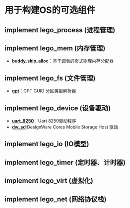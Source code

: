 # 用于构建OS的可选组件

## implement lego_process (进程管理)

## implement lego_mem (内存管理)

- **[buddy_skip_alloc](https://github.com/QIUZHILEI/buddy_skip_alloc)**：基于调表的页式物理内存分配器

## implement lego_fs (文件管理)

- **[gpt](https://github.com/QIUZHILEI/gpt)**：GPT GUID 分区类型解析器

## implement lego_device (设备驱动)

- **[uart_8250](https://github.com/QIUZHILEI/uart_8250)**：Uart 8250驱动程序
- **[dw_sd](https://github.com/QIUZHILEI/dw_sd)**:DesignWare Cores Mobile Storage Host 驱动

## implement lego_io (IO模型)

## implement lego_timer (定时器、计时器)

## implement lego_virt (虚拟化)

## implement lego_net (网络协议栈)